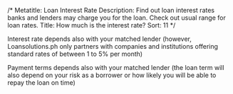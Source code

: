 /*
Metatitle: Loan Interest Rate
Description: Find out loan interest rates banks and lenders may charge you for the loan. Check out usual range for loan rates.
Title: How much is the interest rate?
Sort: 11
*/

Interest rate depends also with your matched lender (however, Loansolutions.ph only partners with companies and institutions offering standard rates of between 1 to 5% per month)

Payment terms depends also with your matched lender (the loan term will also depend on your risk as a borrower or how likely you will be able to repay the loan on time)